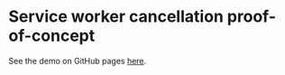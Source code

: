 # Service worker cancellation proof-of-concept

See the demo on GitHub pages [here](https://jakebailey.github.io/sw-cancellation-poc/).
